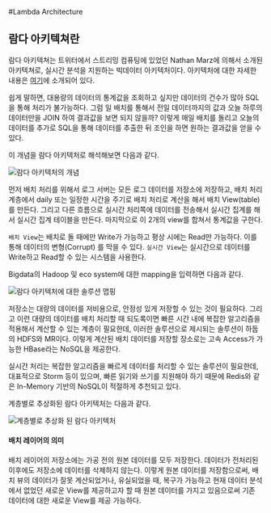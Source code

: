 #Lambda Architecture

## 람다 아키텍쳐란
람다 아키텍쳐는 트위터에서 스트리밍 컴퓨팅에 있었던 Nathan Marz에 의해서 소개된 아키텍쳐로, 실시간 분석을 지원하는 빅데이터 아키텍처이다.
아키텍처에 대한 자세한 내용은 [여기](http://lambda-architecture.net/)에 소개되어 있다.

쉽게 말하면, 대용량의 데이터의 통계값을 조회하고 싶지만
데이터의 건수가 많아 SQL을 통해 처리가 불가능하다.
그럼 일 배치를 통해서 전일 데이터까지의 값과 오늘 하루의 데이터만을 JOIN 하여 결과값을 보면 되지 않을까?
이렇게 매일 배치를 돌리고 오늘의 데이터를 추가로 SQL을 통해 데이터를 추출한 뒤 조인을 하면 원하는 결과값을 얻을 수 있다.

이 개념을 람다 아키텍처로 해석해보면 다음과 같다.

![람다 아키텍처의 개념](http://cfile26.uf.tistory.com/image/2220AA3754AA96321C34B5)

먼저 배치 처리를 위해서 로그 서버는 모든 로그 데이터를 저장소에 저장하고, 배치 처리 계층에서 daily 또는 일정한 시간을 주기로
배치 처리로 계산을 해서 배치 View(table)를 만든다.
그리고 다른 흐름으로 실시간 처리쪽에 데이터를 전송해서 실시간 집계를 해서 실시간 집계 테이블을 만든다.
마지막으로 이 2개의 view를 합쳐서 통계값을 구한다.

`배치 View`는 배치로 돌 때에만 Write가 가능하고 평상 시에는 Read만 가능하다.
이를 통해 데이터의 변형(Corrupt) 를 막을 수 있다.
`실시간 View`는 실시간으로 데이터를 Write하고 Read할 수 있는 시스템을 사용한다.


Bigdata의 Hadoop 및 eco system에 대한 mapping을 입력하면 다음과 같다.

![람다 아키텍처에 대한 솔루션 맵핑](http://cfile26.uf.tistory.com/image/242E9F3754AA96320436D8)

저장소는 대량의 데이터를 저비용으로, 안정성 있게 저장할 수 있는 것이 필요하다.
그리고 이런 대량의 데이터를 배치 처리할 때 되도록이면 빠른 시간 내에 복잡한 알고리즘을 적용해서 계산할 수 있는 계층이 필요한데,
이러한 솔루션으로 제시되는 솔루션이 하둡의 HDFS와 MR이다.
이렇게 계산된 배치 데이터를 저장할 장소로는 고속 Access가 가능한 HBase라는 NoSQL을 제공한다.

실시간 처리는 복잡한 알고리즘을 빠르게 데이터를 처리할 수 있는 솔루션이 필요한데, 대표적으로 Storm 등이 있으며,
빠른 읽기와 쓰기를 지원해야 하기 때문에 Redis와 같은 In-Memory 기반의 NoSQL이 적절하게 추천되고 있다.


계층별로 추상화된 람다 아키텍처는 다음과 같다.

![계층별로 추상화 된 람다 아키텍처](http://cfile29.uf.tistory.com/image/2516723754AA96312EF8D6)

#### 배치 레이어의 의미
배치 레이어의 저장소에는 가공 전의 원본 데이터를 모두 저장한다.
데이터가 전처리된 이후에도 저장소에 데이터를 삭제하지 않는다.
이렇게 원본 데이터를 저장함으로써, 배치 뷰의 데이터가 잘못 계산되었거나, 유실되었을 때, 복구가 가능하고 현재 데이터 분석에서 없었던
새로운 View를 제공하고자 할 때 원본 데이터를 가지고 있음으로써
기존 데이터에 대한 새로운 View를 제공 가능하다.
